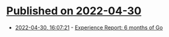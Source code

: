# [Published on 2022-04-30](index.md)

* [2022-04-30, 16:07:21](https://news.ycombinator.com/item?id=31217032) - [Experience Report: 6 months of Go](https://typesanitizer.com/blog/go-experience-report.html)
